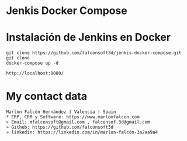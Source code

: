 # Jenkis Docker Compose

# Instalación de Jenkins en Docker
````
git clone https://github.com/falconsoft3d/jenkis-docker-compose.git
git clone 
docker-compose up -d
````

````
http://localhost:8080/
````


# My contact data
```
Marlon Falcón Hernández | Valencia | Spain
* ERP, CRM y Software: https://www.marlonfalcon.com
» Email: mfalconsoft@gmail.com , falconsof.3d@gmail.com
» Github: https://github.com/falconsoft3d
» linkedin: https://linkedin.com/in/marlon-falcón-3a2aa9a4
```
